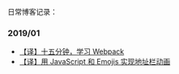 日常博客记录：

### 2019/01
* [【译】十五分钟，学习 Webpack](https://github.com/Wpeach/Blog/blob/master/%E3%80%90%E8%AF%91%E3%80%91%E5%8D%81%E4%BA%94%E5%88%86%E9%92%9F%EF%BC%8C%E5%AD%A6%E4%B9%A0%20Webpack.md)
* [【译】用 JavaScript 和 Emojis 实现地址栏动画](https://github.com/Wpeach/Blog/blob/master/%E3%80%90%E8%AF%91%E3%80%91%E7%94%A8%20JavaScript%20%E5%92%8C%20Emojis%20%E5%81%9A%E5%9C%B0%E5%9D%80%E6%A0%8F%E5%8A%A8%E7%94%BB.md)
